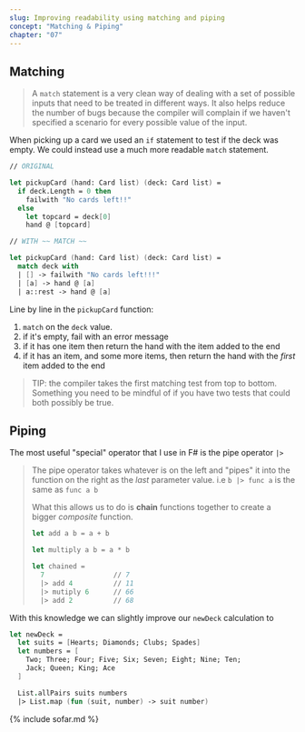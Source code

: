 ```yaml
---
slug: Improving readability using matching and piping
concept: "Matching & Piping"
chapter: "07"
---
```

## Matching

> A `match` statement is a very clean way of dealing with a set of possible inputs 
> that need to be treated in different ways.  It also helps reduce the number of bugs because the compiler will complain if we haven't 
> specified a scenario for every possible value of the input.

When picking up a card we used an `if` statement to test if the deck was empty.  We could instead use a much more readable `match` statement.  

```fsharp
// ORIGINAL

let pickupCard (hand: Card list) (deck: Card list) =
  if deck.Length = 0 then 
    failwith "No cards left!!"
  else
    let topcard = deck[0]
    hand @ [topcard]

// WITH ~~ MATCH ~~

let pickupCard (hand: Card list) (deck: Card list) =
  match deck with 
  | [] -> failwith "No cards left!!!"
  | [a] -> hand @ [a]
  | a::rest -> hand @ [a]
```
Line by line in the `pickupCard` function: 
1. `match` on the `deck` value.
1. if it's empty, fail with an error message
1. if it has one item then return the hand with the item added to the end
1. if it has an item, and some more items, then return the hand with the _first_ item added to the end

> TIP: the compiler takes the first matching test from top to bottom. Something you need to be mindful of if you have two tests that could both possibly be true.

## Piping

The most useful "special" operator that I use in F# is the pipe operator `|>`

> The pipe operator takes whatever is on the left and "pipes" it into the function on the right as the _last_ parameter value.
> i.e `b |> func a` is the same as `func a b`
> 
> What this allows us to do is __chain__ functions together to create a bigger _composite_ function.
> ```fsharp
> let add a b = a + b
> 
> let multiply a b = a * b
> 
> let chained = 
>   7                 // 7
>   |> add 4          // 11
>   |> mutiply 6      // 66
>   |> add 2          // 68 
> ```

With this knowledge we can slightly improve our `newDeck` calculation to
```fsharp
let newDeck = 
  let suits = [Hearts; Diamonds; Clubs; Spades]
  let numbers = [
    Two; Three; Four; Five; Six; Seven; Eight; Nine; Ten;
    Jack; Queen; King; Ace
  ]

  List.allPairs suits numbers
  |> List.map (fun (suit, number) -> suit number)

```

{% include sofar.md %}